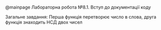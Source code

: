 @mainpage
Лабораторна робота №8.1. Вступ до документації коду

Загальне завдання: Перша функція перетворює число в слова, друга функція знаходить НСД двох чисел
